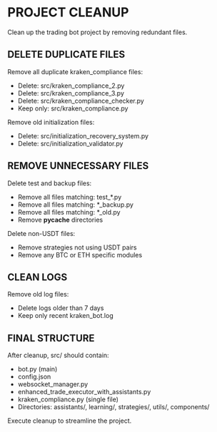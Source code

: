 # PROJECT CLEANUP

Clean up the trading bot project by removing redundant files.

## DELETE DUPLICATE FILES

Remove all duplicate kraken_compliance files:
- Delete: src/kraken_compliance_2.py
- Delete: src/kraken_compliance_3.py  
- Delete: src/kraken_compliance_checker.py
- Keep only: src/kraken_compliance.py

Remove old initialization files:
- Delete: src/initialization_recovery_system.py
- Delete: src/initialization_validator.py

## REMOVE UNNECESSARY FILES

Delete test and backup files:
- Remove all files matching: test_*.py
- Remove all files matching: *_backup.py
- Remove all files matching: *_old.py
- Remove __pycache__ directories

Delete non-USDT files:
- Remove strategies not using USDT pairs
- Remove any BTC or ETH specific modules

## CLEAN LOGS

Remove old log files:
- Delete logs older than 7 days
- Keep only recent kraken_bot.log

## FINAL STRUCTURE

After cleanup, src/ should contain:
- bot.py (main)
- config.json
- websocket_manager.py
- enhanced_trade_executor_with_assistants.py
- kraken_compliance.py (single file)
- Directories: assistants/, learning/, strategies/, utils/, components/

Execute cleanup to streamline the project.